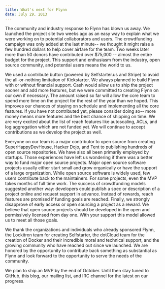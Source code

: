 ```yaml
---
title: What's next for Flynn
date: July 29, 2013
---
```


The community and industry response to Flynn has blown us away. We launched the project site two weeks ago as an easy way to explain what we were working on to potential collaborators and users. The crowdfunding campaign was only added at the last minute-- we thought it might raise a few hundred dollars to help cover airfare for the team. Two weeks later more than 50 donors have contributed over $75,000 -- almost the entire budget for the project. This support and enthusiasm from the industry, open source community, and potential users means the world to us.

We used a contribute button (powered by Selfstarter.us and Stripe) to avoid the all-or-nothing limitation of Kickstarter. We always planned to build Flynn with or without financial support. Cash would allow us to ship the project sooner and add more features, but we were committed to creating Flynn on our own if necessary. The amount raised so far will allow the core team to spend more time on the project for the rest of the year than we hoped. This improves our chances of staying on schedule and implementing all the core features. If you have not contributed yet, please consider doing so-- more money means more features and the best chance of shipping on time. We are very excited about the list of reach features like autoscaling, ACLs, and log aggregation which are not funded yet. We will continue to accept contributions as we develop the project as well.

Everyone on our team is a major contributor to open source from creating SuperHappyDevHouse, Hacker Dojo, and Tent to publishing hundreds of open source repositories. We have also all been primarily employed by startups. Those experiences have left us wondering if there was a better way to fund major open source projects. Major open source software projects usually either start small and grow organically or have the support of a large organization. While open source software is widely used, few users contribute back to the maintainers. For some projects, even the MVP takes months of full time work. The success of crowdfunding models suggested another way: developers could publish a spec or description of a project online and request support in advance. Instead of rewards, reach features are promised if funding goals are reached. Finally, we strongly disapprove of early access or open sourcing a project as a reward. We believe that open source projects should be developed in the open and permissively licensed from day one. With your support this model allowed us to meet all those goals. 

We thank the organizations and individuals who already sponsored Flynn, the Lockitron team for creating Selfstarter, the dotCloud team for the creation of Docker and their incredible moral and technical support, and the growing community who have reached out since we launched. We are honored by the opportunity to contribute back something as substantial as Flynn and look forward to the opportunity to serve the needs of the community. 

We plan to ship an MVP by the end of October. Until then stay tuned to GitHub, this blog, our mailing list, and IRC channel for the latest on our progress.
